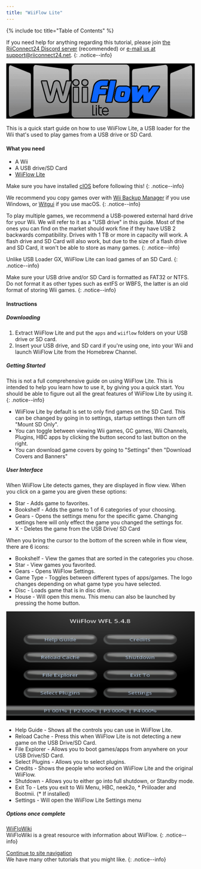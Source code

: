 ```yaml
---
title: "WiiFlow Lite"
---
```


{% include toc title="Table of Contents" %}

If you need help for anything regarding this tutorial, please join [the RiiConnect24 Discord server](https://discord.gg/b4Y7jfD) (recommended) or [e-mail us at support@riiconnect24.net](mailto:support@riiconnect24.net).
{: .notice--info}

![WiiFlow Lite](/images/wiiflowlogo.png)

This is a quick start guide on how to use WiiFlow Lite, a USB loader for the Wii that's used to play games from a USB drive or SD Card.

#### What you need

* A Wii
* A USB drive/SD Card
* [WiiFlow Lite](https://github.com/Fledge68/WiiFlow_Lite/releases)

Make sure you have installed [cIOS](/cios) before following this!
{: .notice--info}

We recommend you copy games over with [Wii Backup Manager](/wiibackupmanager) if you use Windows, or [Witgui](https://desairem.com/wordpress/category/witgui-download/) if you use macOS.
{: .notice--info}

To play multiple games, we recommend a USB-powered external hard drive for your Wii. We will refer to it as a "USB drive" in this guide. Most of the ones you can find on the market should work fine if they have USB 2 backwards compatibility. Drives with 1 TB or more in capacity will work. A flash drive and SD Card will also work, but due to the size of a flash drive and SD Card, it won't be able to store as many games.
{: .notice--info}

Unlike USB Loader GX, WiiFlow Lite can load games of an SD Card. 
{: .notice--info}

Make sure your USB drive and/or SD Card is formatted as FAT32 or NTFS. Do not format it as other types such as extFS or WBFS, the latter is an old format of storing Wii games.
{: .notice--info}

#### Instructions

##### Downloading

1. Extract WiiFlow Lite and put the `apps` and `wiiflow` folders on your USB drive or SD card.
2. Insert your USB drive, and SD card if you're using one, into your Wii and launch WiiFlow Lite from the Homebrew Channel.

##### Getting Started

This is not a full comprehensive guide on using WiiFlow Lite. This is intended to help you learn how to use it, by giving you a quick start. You should be able to figure out all the great features of WiiFlow Lite by using it.
{: .notice--info}

* WiiFlow Lite by default is set to only find games on the SD Card. This can be changed by going in to settings, startup settings then turn off "Mount SD Only".
* You can toggle between viewing Wii games, GC games, Wii Channels, Plugins, HBC apps by clicking the button second to last button on the right.
* You can download game covers by going to "Settings" then "Download Covers and Banners"

##### User Interface

When WiiFlow Lite detects games, they are displayed in flow view. When you click on a game you are given these options:

* Star - Adds game to favorites.
* Bookshelf - Adds the game to 1 of 6 categories of your choosing.
* Gears - Opens the settings menu for the specific game. Changing settings here will only effect the game you changed the settings for.
* X - Deletes the game from the USB Drive/ SD Card

When you bring the cursor to the bottom of the screen while in flow view, there are 6 icons:

* Bookshelf - View the games that are sorted in the categories you chose.
* Star - View games you favorited.
* Gears - Opens WiiFlow Settings.
* Game Type - Toggles between different types of apps/games. The logo changes depending on what game type you have selected.
* Disc - Loads game that is in disc drive.
* House - Will open this menu. This menu can also be launched by pressing the home button.

![WFL_menu](/images/WFLmenu.png)

* Help Guide - Shows all the controls you can use in WiiFlow Lite.
* Reload Cache - Press this when WiiFlow Lite is not detecting a new game on the USB Drive/SD Card.
* File Explorer - Allows you to boot games/apps from anywhere on your USB Drive/SD Card.
* Select Plugins - Allows you to select plugins.
* Credits - Shows the people who worked on WiiFlow Lite and the original WiiFlow.
* Shutdown - Allows you to either go into full shutdown, or Standby mode.
* Exit To - Lets you exit to Wii Menu, HBC, neek2o, * Priiloader and Bootmii. (* If installed) 
* Settings - Will open the WiiFlow Lite Settings menu

##### Options once complete

[WiiFloWiki](https://sites.google.com/site/wiiflowiki4/)<br>
WiiFloWiki is a great resource with information about WiiFlow.
{: .notice--info}

[Continue to site navigation](site-navigation)<br>
We have many other tutorials that you might like.
{: .notice--info}
